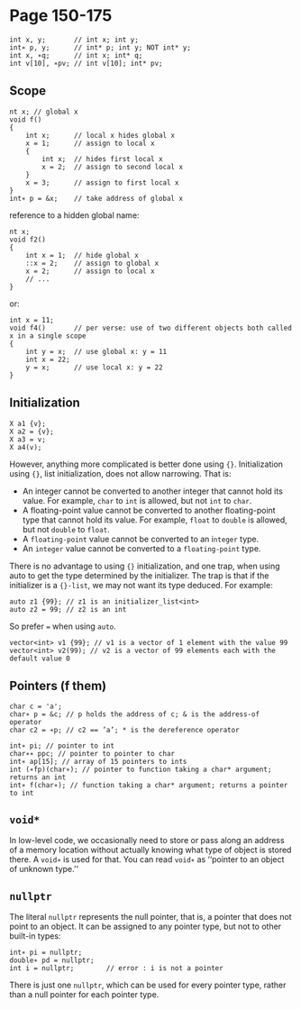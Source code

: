 # Page 150-175

    int x, y;       // int x; int y;
    int∗ p, y;      // int* p; int y; NOT int* y;
    int x, ∗q;      // int x; int* q;
    int v[10], ∗pv; // int v[10]; int* pv;

## Scope

    nt x; // global x
    void f()
    {
        int x;      // local x hides global x
        x = 1;      // assign to local x
        {
            int x;  // hides first local x
            x = 2;  // assign to second local x
        }
        x = 3;      // assign to first local x
    }
    int∗ p = &x;    // take address of global x

reference to a hidden global name:

    nt x;
    void f2()
    {
        int x = 1;  // hide global x
        ::x = 2;    // assign to global x
        x = 2;      // assign to local x
        // ...
    }

or:

    int x = 11;
    void f4()       // per verse: use of two different objects both called x in a single scope
    {
        int y = x;  // use global x: y = 11
        int x = 22;
        y = x;      // use local x: y = 22
    }

## Initialization

    X a1 {v};
    X a2 = {v};
    X a3 = v; 
    X a4(v);

However, anything more complicated is better done using `{}`. Initialization using `{}`, list initialization, does not allow narrowing. That is:
- An integer cannot be converted to another integer that cannot hold its value.  For example, `char` to `int` is allowed, but not `int` to `char`.
- A floating-point value cannot be converted to another floating-point type that cannot hold its value.  For example, `float` to `double` is allowed, but not `double` to `float`.
- A `floating-point` value cannot be converted to an i`nteger` type.
- An `integer` value cannot be converted to a `floating-point` type.

There  is  no  advantage  to  using `{}` initialization,  and  one  trap,  when  using auto to  get  the  type determined by the initializer. The trap is that if the initializer is a `{}-list`, we may not want its type deduced. For example:

    auto z1 {99}; // z1 is an initializer_list<int>
    auto z2 = 99; // z2 is an int

So prefer `=` when using `auto`.

    vector<int> v1 {99}; // v1 is a vector of 1 element with the value 99
    vector<int> v2(99); // v2 is a vector of 99 elements each with the default value 0

## Pointers (f them)

    char c = 'a';
    char∗ p = &c; // p holds the address of c; & is the address-of operator
    char c2 = ∗p; // c2 == ’a’; * is the dereference operator

    int∗ pi; // pointer to int
    char∗∗ ppc; // pointer to pointer to char
    int∗ ap[15]; // array of 15 pointers to ints
    int (∗fp)(char∗); // pointer to function taking a char* argument; returns an int
    int∗ f(char∗); // function taking a char* argument; returns a pointer to int

## `void*`

In  low-level code,  we  occasionally  need  to  store  or  pass  along  an  address  of  a  memory  location without actually knowing what type of object is stored there. A `void∗` is used for that. You can read `void∗` as ‘‘pointer to an object of unknown type.’’

## `nullptr`

The  literal `nullptr` represents  the  null  pointer, that  is,  a  pointer  that  does  not  point  to  an  object. It can be assigned to any pointer type, but not to other built-in types:

    int∗ pi = nullptr;
    double∗ pd = nullptr;
    int i = nullptr;        // error : i is not a pointer

There  is  just  one `nullptr`, which  can  be  used  for  every  pointer  type,  rather  than  a  null  pointer  for each pointer type.

